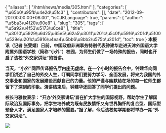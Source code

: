 {
    "aliases": [
        "/html/news/media/305.html"
    ],
    "categories": [
        "\u65b0\u95fb\u4e2d\u5fc3"
    ],
    "contributors": [],
    "date": "2012-09-20T00:00:00+08:00",
    "isCJKLanguage": true,
    "params": {
        "author": "\u5ba3\u4f20\u90e8"
    },
    "slug": "305",
    "tags": [
        "\u5a92\u4f53\u5173\u6ce8"
    ],
    "title": "\u3010\u5929\u6d25\u65e5\u62a5\u3011\u201c\u5c0f\u5916\u201d\u5f00\u529e\u201c\u5916\u4ea4\u5bb6\u8bb2\u575b\u201d",
    "toc": true
}
**本报讯（记者 张雯婧）日前，中国政府非洲事务特别代表钟建华走进天津外国语大学附属外国语学校（简称“小外”）校园，为师生们做了一场特殊的报告，同时也开启了该校“外交家讲坛”的首讲。**

**当天，“小外”同声传译报告厅内座无虚席。在一个小时的报告会中，钟建华向同学们讲述了自己的外交人生，叮嘱同学们要努力学习、全面发展，将来为我国的外交事业和国家的发展建设贡献自己的力量。他的严谨与幽默给在场的每一位师生都留下了深刻的印象。演讲结束后，钟建华还回答了同学们提出的问题。**

**校长刁雅俊表示：“开办‘外交家讲坛’旨在扩大学生的国际视野，帮助学生了解国际政治及国际事务，把学生培养成为既有民族情怀又有世界胸怀的复合型、国际型预备人才，满足国家人才培养的需要。”据了解，今后该校每学期都将举办一期“外交家讲坛”。**

**![](https://cdn.tfls.online/mirror/full/961f4eb67cb710962f9d4a645ab86bdc72a7e430.jpg)**

